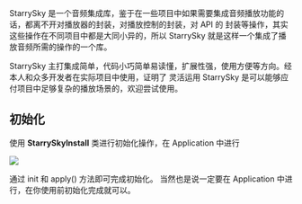 StarrySky 是一个音频集成库，鉴于在一些项目中如果需要集成音频播放功能的话，都离不开对播放器的封装，对播放控制的封装，对 API 的 封装等操作，其实这些操作在不同项目中都是大同小异的，所以
StarrySky 就是这样一个集成了播放音频所需的操作的一个库。

StarrySky 主打集成简单，代码小巧简单易读懂，扩展性强，使用方便等方向。经本人和众多开发者在实际项目中使用，证明了 灵活运用 StarrySky
是可以能够应付项目中足够复杂的播放场景的，欢迎尝试使用。

## 初始化

使用 **StarrySkyInstall** 类进行初始化操作，在 Application 中进行

<img src="https://s2.loli.net/2023/01/18/nICgYR641fKZQD3.png" >


通过 init 和 apply() 方法即可完成初始化。 当然也是说一定要在 Application 中进行，在你使用前初始化完成就可以。